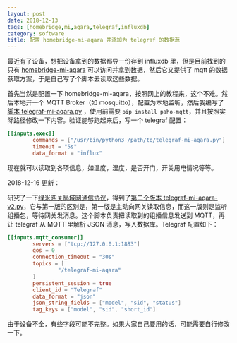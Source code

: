 ```yaml
---
layout: post
date: 2018-12-13
tags: [homebridge,mi,aqara,telegraf,influxdb]
category: software
title: 配置 homebridge-mi-aqara 并添加为 telegraf 的数据源
---
```


最近有了设备，想把设备拿到的数据都导一份存到 influxdb 里，但是目前找到的只有 [homebridge-mi-aqara](https://github.com/YinHangCode/homebridge-mi-aqara) 可以访问并拿到数据，然后它又提供了 mqtt 的数据获取方案，于是自己写了个脚本去读取这些数据。

首先当然是配置一下 homebridge-mi-aqara，按照网上的教程来，这个不难。然后本地开一个 MQTT Broker（如 mosquitto），配置为本地监听，然后我编写了[脚本 telegraf-mi-aqara.py](https://github.com/jiegec/tools/blob/master/telegraf-mi-aqara.py) ，使用前需要 `pip install paho-mqtt`，并且按照实际路径修改一下内容。验证能够跑起来后，写一个 telegraf 配置：

```toml
[[inputs.exec]]
        commands = ["/usr/bin/python3 /path/to/telegraf-mi-aqara.py"]
        timeout = "5s"
        data_format = "influx"
```

现在就可以读取到各项信息，如温度，湿度，是否开门，开关用电情况等等。

2018-12-16 更新：

研究了一下[绿米网关局域网通信协议](https://github.com/aqara/aiot-gateway-local-api)，得到了[第二个版本 telegraf-mi-aqara-v2.py](https://github.com/jiegec/tools/blob/master/telegraf-mi-aqara-v2.py)，它与第一版的区别是，第一版是主动向网关读取信息，而这一版则是监听组播包，等待网关发消息。这个脚本负责把读取到的组播信息发送到 MQTT，再让 telegraf 从 MQTT 里解析 JSON 消息，写入数据库。Telegraf 配置如下：

```toml
[[inputs.mqtt_consumer]]
        servers = ["tcp://127.0.0.1:1883"]
        qos = 0
        connection_timeout = "30s"
        topics = [
                "/telegraf-mi-aqara"
        ]
        persistent_session = true
        client_id = "Telegraf"
        data_format = "json"
        json_string_fields = ["model", "sid", "status"]
        tag_keys = ["model", "sid", "short_id"]
```

由于设备不全，有些字段可能不完整。如果大家自己要用的话，可能需要自行修改一下。
